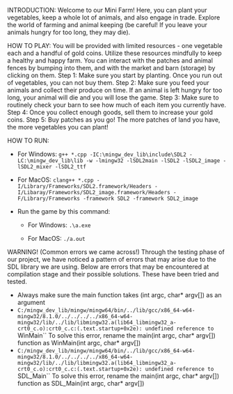 INTRODUCTION:
Welcome to our Mini Farm! Here, you can plant your vegetables, keep a whole lot of animals, and also engage in trade. Explore the world of farming and animal keeping (be careful! If you leave your animals hungry for too long, they may die).


HOW TO PLAY:
You will be provided with limited resources - one vegetable each and a handful of gold coins. Utilize these resources mindfully to keep a healthy and happy farm. You can interact with the patches and animal fences by bumping into them, and with the market and barn (storage) by clicking on them.
Step 1: Make sure you start by planting. Once you run out of vegetables, you can not buy them.
Step 2: Make sure you feed your animals and collect their produce on time. If an animal is left hungry for too long, your animal will die and you will lose the game.
Step 3: Make sure to routinely check your barn to see how much of each item you currently have.
Step 4: Once you collect enough goods, sell them to increase your gold coins. 
Step 5: Buy patches as you go! The more patches of land you have, the more vegetables you can plant!


HOW TO RUN:
- For Windows:
	`g++ *.cpp -IC:\mingw_dev_lib\include\SDL2 -LC:\mingw_dev_lib\lib -w -lmingw32 -lSDL2main -lSDL2 -lSDL2_image -lSDL2_mixer -lSDL2_ttf`
- For MacOS:
  	`clang++ *.cpp -I/Library/Frameworks/SDL2.framework/Headers -I/Libaray/Frameworks/SDL2_image.framework/Headers -F/Library/Frameworks -framework SDL2 -framework SDL2_image`
  
- Run the game by this command:
	- For Windows:
	`.\a.exe`

	- For MacOS:
 	`./a.out`


WARNING! (Common errors we came across!)
Through the testing phase of our project, we have noticed a pattern of errors that may arise due to the SDL library we are using. Below are errors that may be encountered at compilation stage and their possible solutions. These have been tried and tested.
- Always make sure the main function takes (int argc, char* argv[]) as an argument
- `C:/mingw_dev_lib/mingw/mingw64/bin/../lib/gcc/x86_64-w64-mingw32/8.1.0/../../../../x86_64-w64-mingw32/lib/../lib/libmingw32.a(lib64_libmingw32_a-crt0_c.o):crt0_c.c:(.text.startup+0x2e): undefined reference to `WinMain``
  To solve this error, rename the main(int argc, char* argv[]) function as WinMain(int argc, char* argv[])
- `C:/mingw_dev_lib/mingw/mingw64/bin/../lib/gcc/x86_64-w64-mingw32/8.1.0/../../../../x86_64-w64-mingw32/lib/../lib/libmingw32.a(lib64_libmingw32_a-crt0_c.o):crt0_c.c:(.text.startup+0x2e): undefined reference to `SDL_Main``
  To solve this error, rename the main(int argc, char* argv[]) function as SDL_Main(int argc, char* argv[])
